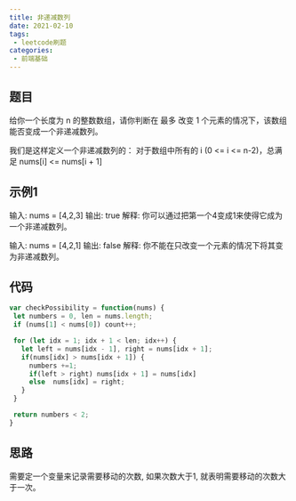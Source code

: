 ```yaml
---
title: 非递减数列
date: 2021-02-10
tags:
 - leetcode刷题
categories:
 - 前端基础
---
```


## 题目

  给你一个长度为 n 的整数数组，请你判断在 最多 改变 1 个元素的情况下，该数组能否变成一个非递减数列。

  我们是这样定义一个非递减数列的： 对于数组中所有的 i (0 <= i <= n-2)，总满足 nums[i] <= nums[i + 1]

## 示例1

  输入: nums = [4,2,3]
  输出: true
  解释: 你可以通过把第一个4变成1来使得它成为一个非递减数列。


  输入: nums = [4,2,1]
  输出: false
  解释: 你不能在只改变一个元素的情况下将其变为非递减数列。


## 代码

   ```js
  var checkPossibility = function(nums) {
    let numbers = 0, len = nums.length;
    if (nums[1] < nums[0]) count++;

    for (let idx = 1; idx + 1 < len; idx++) {
      let left = nums[idx - 1], right = nums[idx + 1];
      if(nums[idx] > nums[idx + 1]) {
        numbers +=1;
        if(left > right) nums[idx + 1] = nums[idx]
        else  nums[idx] = right;
      }
    }

    return numbers < 2;
  }
   ```

## 思路
  
  需要定一个变量来记录需要移动的次数, 如果次数大于1, 就表明需要移动的次数大于一次。
  


